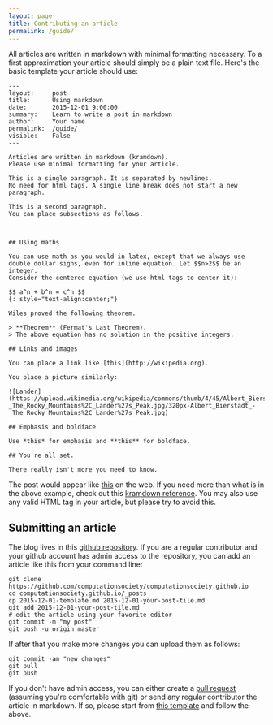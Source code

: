 ```yaml
---
layout: page
title: Contributing an article
permalink: /guide/
---
```


All articles are written in markdown with minimal formatting necessary. To a first approximation your article should simply be a plain text file. Here's the basic template your article should use:

```
---
layout:     post
title:      Using markdown
date:       2015-12-01 9:00:00
summary:    Learn to write a post in markdown
author:     Your name
permalink:  /guide/
visible:    False
---

Articles are written in markdown (kramdown).  
Please use minimal formatting for your article.

This is a single paragraph. It is separated by newlines. 
No need for html tags. A single line break does not start a new
paragraph.

This is a second paragraph. 
You can place subsections as follows.



## Using maths

You can use math as you would in latex, except that we always use double dollar signs, even for inline equation. Let $$n>2$$ be an integer.
Consider the centered equation (we use html tags to center it):

$$ a^n + b^n = c^n $$
{: style="text-align:center;"}

Wiles proved the following theorem.

> **Theorem** (Fermat's Last Theorem).
> The above equation has no solution in the positive integers.

## Links and images

You can place a link like [this](http://wikipedia.org).

You place a picture similarly:

![Lander](https://upload.wikimedia.org/wikipedia/commons/thumb/4/45/Albert_Bierstadt_-_The_Rocky_Mountains%2C_Lander%27s_Peak.jpg/320px-Albert_Bierstadt_-_The_Rocky_Mountains%2C_Lander%27s_Peak.jpg)

## Emphasis and boldface

Use *this* for emphasis and **this** for boldface.

## You're all set.

There really isn't more you need to know.
```
The post would appear like [this](/guide/example/) on the web.
If you need more than what is in the above example, check out this
[kramdown reference](http://kramdown.gettalong.org/quickref.html).
You may also use any valid HTML tag in your article, but please try to avoid this.

## Submitting an article

The blog lives in this [github repository](https://github.com/computationsociety/computationsociety.github.io). If you are a regular contributor and your github account has admin access to the repository, you can add an article like this from your command line:

```
git clone https://github.com/computationsociety/computationsociety.github.io
cd computationsociety.github.io/_posts
cp 2015-12-01-template.md 2015-12-01-your-post-tile.md
git add 2015-12-01-your-post-tile.md
# edit the article using your favorite editor
git commit -m "my post"
git push -u origin master
```

If after that you make more changes you can upload them as follows:

```
git commit -am "new changes"
git pull
git push
```

If you don't have admin access, you can either create a [pull request](https://help.github.com/articles/creating-a-pull-request/) (assuming you're comfortable with git) or send any regular contributor the article in markdown. If so, please start from [this template](https://raw.githubusercontent.com/computationsociety/computationsociety.github.io/master/_posts/2015-12-01-template.md) and follow the above.
